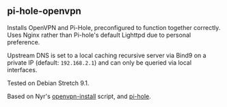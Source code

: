 ## pi-hole-openvpn

Installs OpenVPN and Pi-Hole, preconfigured to function together correctly. Uses Nginx rather than Pi-hole's default Lighttpd due to personal preference. 

Upstream DNS is set to a local caching recursive server via Bind9 on a private IP (default: `192.168.2.1`) and can only be queried via local interfaces. 

Tested on Debian Stretch 9.1.

Based on Nyr's [openvpn-install](https://github.com/Nyr/openvpn-install) script, and [pi-hole](https://github.com/pi-hole/pi-hole).
